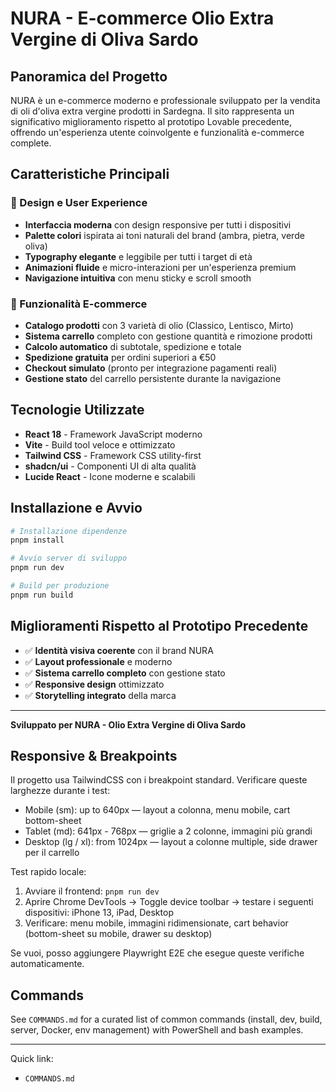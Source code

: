 # NURA - E-commerce Olio Extra Vergine di Oliva Sardo

## Panoramica del Progetto

NURA è un e-commerce moderno e professionale sviluppato per la vendita di oli d'oliva extra vergine prodotti in Sardegna. Il sito rappresenta un significativo miglioramento rispetto al prototipo Lovable precedente, offrendo un'esperienza utente coinvolgente e funzionalità e-commerce complete.

## Caratteristiche Principali

### 🎨 Design e User Experience
- **Interfaccia moderna** con design responsive per tutti i dispositivi
- **Palette colori** ispirata ai toni naturali del brand (ambra, pietra, verde oliva)
- **Typography elegante** e leggibile per tutti i target di età
- **Animazioni fluide** e micro-interazioni per un'esperienza premium
- **Navigazione intuitiva** con menu sticky e scroll smooth

### 🛒 Funzionalità E-commerce
- **Catalogo prodotti** con 3 varietà di olio (Classico, Lentisco, Mirto)
- **Sistema carrello** completo con gestione quantità e rimozione prodotti
- **Calcolo automatico** di subtotale, spedizione e totale
- **Spedizione gratuita** per ordini superiori a €50
- **Checkout simulato** (pronto per integrazione pagamenti reali)
- **Gestione stato** del carrello persistente durante la navigazione

## Tecnologie Utilizzate

- **React 18** - Framework JavaScript moderno
- **Vite** - Build tool veloce e ottimizzato
- **Tailwind CSS** - Framework CSS utility-first
- **shadcn/ui** - Componenti UI di alta qualità
- **Lucide React** - Icone moderne e scalabili


## Installazione e Avvio

```bash
# Installazione dipendenze
pnpm install

# Avvio server di sviluppo
pnpm run dev

# Build per produzione
pnpm run build
```

## Miglioramenti Rispetto al Prototipo Precedente

- ✅ **Identità visiva coerente** con il brand NURA
- ✅ **Layout professionale** e moderno
- ✅ **Sistema carrello completo** con gestione stato
- ✅ **Responsive design** ottimizzato
- ✅ **Storytelling integrato** della marca

---

**Sviluppato per NURA - Olio Extra Vergine di Oliva Sardo**

## Responsive & Breakpoints

Il progetto usa TailwindCSS con i breakpoint standard. Verificare queste larghezze durante i test:

- Mobile (sm): up to 640px — layout a colonna, menu mobile, cart bottom-sheet
- Tablet (md): 641px - 768px — griglie a 2 colonne, immagini più grandi
- Desktop (lg / xl): from 1024px — layout a colonne multiple, side drawer per il carrello

Test rapido locale:

1. Avviare il frontend: `pnpm run dev`
2. Aprire Chrome DevTools -> Toggle device toolbar -> testare i seguenti dispositivi: iPhone 13, iPad, Desktop
3. Verificare: menu mobile, immagini ridimensionate, cart behavior (bottom-sheet su mobile, drawer su desktop)

Se vuoi, posso aggiungere Playwright E2E che esegue queste verifiche automaticamente.

## Commands

See `COMMANDS.md` for a curated list of common commands (install, dev, build, server, Docker, env management) with PowerShell and bash examples.

---

Quick link:

- `COMMANDS.md`

